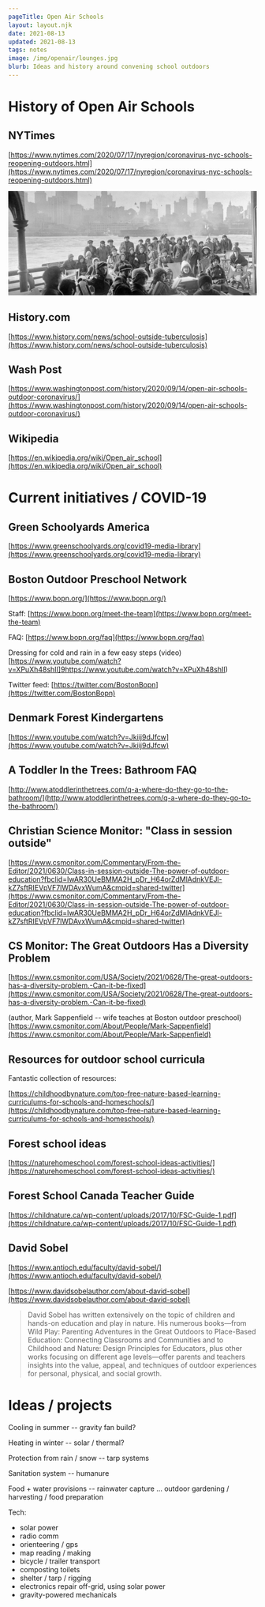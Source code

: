 ```yaml
---
pageTitle: Open Air Schools
layout: layout.njk
date: 2021-08-13
updated: 2021-08-13
tags: notes 
image: /img/openair/lounges.jpg
blurb: Ideas and history around convening school outdoors
---
```


# History of Open Air Schools

## NYTimes

[https://www.nytimes.com/2020/07/17/nyregion/coronavirus-nyc-schools-reopening-outdoors.html](https://www.nytimes.com/2020/07/17/nyregion/coronavirus-nyc-schools-reopening-outdoors.html)

![](/img/openair/converted_ferry.png)

## History.com

[https://www.history.com/news/school-outside-tuberculosis](https://www.history.com/news/school-outside-tuberculosis)

## Wash Post

[https://www.washingtonpost.com/history/2020/09/14/open-air-schools-outdoor-coronavirus/](https://www.washingtonpost.com/history/2020/09/14/open-air-schools-outdoor-coronavirus/)

## Wikipedia

[https://en.wikipedia.org/wiki/Open_air_school](https://en.wikipedia.org/wiki/Open_air_school)

# Current initiatives / COVID-19

## Green Schoolyards America

[https://www.greenschoolyards.org/covid19-media-library](https://www.greenschoolyards.org/covid19-media-library)

## Boston Outdoor Preschool Network

[https://www.bopn.org/](https://www.bopn.org/)

Staff: [https://www.bopn.org/meet-the-team](https://www.bopn.org/meet-the-team)

FAQ: [https://www.bopn.org/faq](https://www.bopn.org/faq)

Dressing for cold and rain in a few easy steps (video) [https://www.youtube.com/watch?v=XPuXh48shII]9https://www.youtube.com/watch?v=XPuXh48shII)

Twitter feed: [https://twitter.com/BostonBopn](https://twitter.com/BostonBopn)

## Denmark Forest Kindergartens

[https://www.youtube.com/watch?v=Jkiij9dJfcw](https://www.youtube.com/watch?v=Jkiij9dJfcw)

## A Toddler In the Trees: Bathroom FAQ

[http://www.atoddlerinthetrees.com/q-a-where-do-they-go-to-the-bathroom/](http://www.atoddlerinthetrees.com/q-a-where-do-they-go-to-the-bathroom/)

## Christian Science Monitor: "Class in session outside"

[https://www.csmonitor.com/Commentary/From-the-Editor/2021/0630/Class-in-session-outside-The-power-of-outdoor-education?fbclid=IwAR30UeBMMA2H_pDr_H64orZdMlAdnkVEJl-kZ7sftRIEVpVF7lWDAvxWumA&cmpid=shared-twitter](https://www.csmonitor.com/Commentary/From-the-Editor/2021/0630/Class-in-session-outside-The-power-of-outdoor-education?fbclid=IwAR30UeBMMA2H_pDr_H64orZdMlAdnkVEJl-kZ7sftRIEVpVF7lWDAvxWumA&cmpid=shared-twitter)

## CS Monitor: The Great Outdoors Has a Diversity Problem

[https://www.csmonitor.com/USA/Society/2021/0628/The-great-outdoors-has-a-diversity-problem.-Can-it-be-fixed](https://www.csmonitor.com/USA/Society/2021/0628/The-great-outdoors-has-a-diversity-problem.-Can-it-be-fixed)

(author, Mark Sappenfield -- wife teaches at Boston outdoor preschool) [https://www.csmonitor.com/About/People/Mark-Sappenfield](https://www.csmonitor.com/About/People/Mark-Sappenfield)

## Resources for outdoor school curricula

Fantastic collection of resources:

[https://childhoodbynature.com/top-free-nature-based-learning-curriculums-for-schools-and-homeschools/](https://childhoodbynature.com/top-free-nature-based-learning-curriculums-for-schools-and-homeschools/)

## Forest school ideas

[https://naturehomeschool.com/forest-school-ideas-activities/](https://naturehomeschool.com/forest-school-ideas-activities/)

## Forest School Canada Teacher Guide

[https://childnature.ca/wp-content/uploads/2017/10/FSC-Guide-1.pdf](https://childnature.ca/wp-content/uploads/2017/10/FSC-Guide-1.pdf)

## David Sobel

[https://www.antioch.edu/faculty/david-sobel/](https://www.antioch.edu/faculty/david-sobel/)

[https://www.davidsobelauthor.com/about-david-sobel](https://www.davidsobelauthor.com/about-david-sobel)

> David Sobel has written extensively on the topic of children and hands-on education and play in nature. His numerous books—from Wild Play: Parenting Adventures in the Great Outdoors to Place-Based Education: Connecting Classrooms and Communities and to Childhood and Nature: Design Principles for Educators, plus other works focusing on different age levels—offer parents and teachers insights into the value, appeal, and techniques of outdoor experiences for personal, physical, and social growth.

# Ideas / projects

Cooling in summer -- gravity fan build?

Heating in winter -- solar / thermal?

Protection from rain / snow -- tarp systems

Sanitation system -- humanure

Food + water provisions -- rainwater capture ... outdoor gardening / harvesting / food preparation

Tech:

- solar power
- radio comm
- orienteering / gps
- map reading / making
- bicycle / trailer transport
- composting toilets
- shelter / tarp / rigging
- electronics repair off-grid, using solar power
- gravity-powered mechanicals



